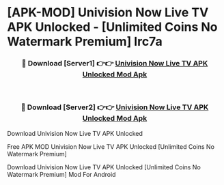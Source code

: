 # [APK-MOD] Univision Now  Live TV APK Unlocked - [Unlimited Coins No Watermark Premium] lrc7a



<div align="center">
<h3>🔴 Download [Server1] 👉👉 <a href="https://momento.my/?title=Univision_Now__Live_TV_APK_Unlocked">Univision Now  Live TV APK Unlocked Mod Apk</a></h3><br>

<h3>🔴 Download [Server2] 👉👉 <a href="https://momento.my/?title=Univision_Now__Live_TV_APK_Unlocked">Univision Now  Live TV APK Unlocked Mod Apk</a></h3>
</div>



Download Univision Now  Live TV APK Unlocked 

Free APK MOD Univision Now  Live TV APK Unlocked [Unlimited Coins No Watermark Premium]

Download Univision Now  Live TV APK Unlocked [Unlimited Coins No Watermark Premium] Mod For Android

